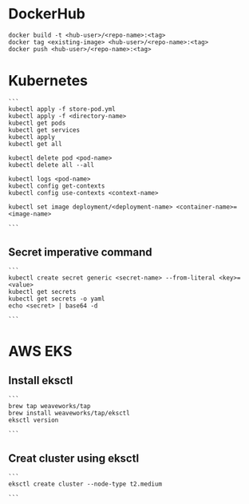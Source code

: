 # DockerHub
```
docker build -t <hub-user>/<repo-name>:<tag>
docker tag <existing-image> <hub-user>/<repo-name>:<tag>
docker push <hub-user>/<repo-name>:<tag>

```

# Kubernetes
    ```
    kubectl apply -f store-pod.yml
    kubectl apply -f <directory-name>
    kubectl get pods
    kubectl get services
    kubectl apply 
    kubectl get all

    kubectl delete pod <pod-name>
    kubectl delete all --all

    kubectl logs <pod-name>
    kubectl config get-contexts
    kubectl config use-contexts <context-name>

    kubectl set image deployment/<deployment-name> <container-name>=<image-name>

    ```

## Secret imperative command
    ```
    kubectl create secret generic <secret-name> --from-literal <key>=<value>
    kubectl get secrets
    kubectl get secrets -o yaml
    echo <secret> | base64 -d

    ```

# AWS EKS

## Install eksctl
    ```
    brew tap weaveworks/tap
    brew install weaveworks/tap/eksctl
    eksctl version

    ```

## Creat cluster using eksctl 
    ```
    eksctl create cluster --node-type t2.medium

    ```
